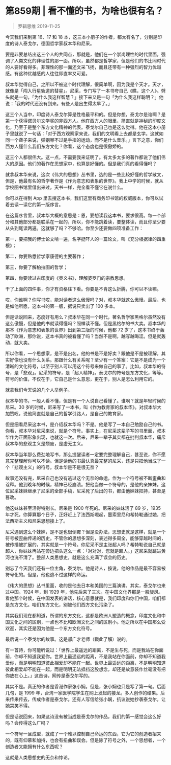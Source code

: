 # 第859期 | 看不懂的书，为啥也很有名？
> 罗辑思维
2019-11-25

今天我们来到第 16、17 和 18 本，这三本小册子的作者，都太有名了，分别是印度的诗人泰戈尔，德国哲学家叔本华和尼采。

要是非要总结出这三个人的共同点，那就是，他们在一个崇尚理性的时代里面，强调了人类文化的非理性的那一面。所以，虽然都是哲学家，但是他们的书比同时代的人要好看得多。非理性的那一面还文采飞扬，而且还带有一种强烈的智力优越感。有这种优越感的人往往即直率又可爱。

叔本华觉得自己，之所以不被这个时代理解，很简单啊，因为我是个天才。天才，就像是「闯入行星轨道的彗星」。尼采，专门写了一本书夸自己《瞧，这个人》。劈头就是一句，「为什么我这样智慧？」接下来又是一句「为什么我这样聪明？」他说：「我的时代还没有到来。有些人是出生得太早了。」

这三个人当中，印度诗人泰戈尔算是性格最平和的。但是你想，泰戈尔是谁啊？是第一个获得诺贝尔文学奖的非西方人。他在西方人的眼里，简直就是神秘的印度文化，乃至于是整个东方文化精神的代表。泰戈尔自己也是这么觉得。他在这本小册子里就说了一句话：「对于西方观察家来说，我们的文明看上去都是玄学。这就如同一个聋子来说，弹钢琴不过是手指的运动，而不是什么音乐。」言下之意，你们西方人懂什么我们东方文化？你看，这个态度也是很傲娇的。

这三个人都很伟大。这一点，不需要我来证明了。有太多太多的著作都说了他们伟大的原因。他们的著作在思想家中，也算是好懂的。但是我们真的看得懂吗？

就拿叔本华来说，这次《伟大的思想》丛书里，选的是一些比较好懂的哲学散文，但是，他最有名的哲学著作是《作为意志和表象的世界》。我上中学的时候，就从学校图书馆里借出来过，天书一样，完全看不懂它在说什么。

你可以在得到 App 里去搜这本书，我们这里有商务印书馆的权威版本，你可以试着去读一读它的第一版序言。

在这篇序言里，叔本华大概的意思是：恩，要想读我这本书，要求很高。每一个部分和其他部分都是联系在一起的，所以，你不能跳着读，要整体读，而且你至少要从头到尾读两遍。这就够了吗？不够哈。你至少还要做四项准备工作：

第一，要把我的博士论文啃一遍，名字挺吓人的一篇论文，叫《充分根据律的四重根》；

第二，你要熟悉哲学家康德的主要著作；

第三，你要了解柏拉图的哲学；

第四，你要读过古印度的《奥义书》，理解婆罗门的宗教思想。

干了上面的四件事，你才有资格往下看。你要是不肯这么折腾，你可以不读嘛。

哎，你谁啊？你写书哎，能对读者这么傲慢吗？对，叔本华就这么傲慢。最后，也是如他所愿，这本书的第一版，据说只卖出了 100 多本。

但是话说回来，态度好有用么？叔本华在同一个时代，著名哲学家黑格尔虽然没有这么傲慢，但是他的书就读得懂吗？照样读不懂。但是黑格尔的书大卖。叔本华的那本《作为意志和表象的世界》出到第三版的时候，他都 72 岁了，这本书终于轰动了欧洲，那你说，这本书真的被看懂了吗？当然不是啊，越写越晦涩。但是就轰动，就大卖。

所以你看，一个思想家，是不是出名，他的书是不是好卖？跟他是不是被理解，其实好像也没有什么关系。那跟什么有关系呢？至少有一个答案：它是不是成为一个清晰的文化符号，以至于别人可以用这个符号来做自己的事了。比如，叔本华的符号，是「悲观」。尼采的符号，是「超人精神」。泰戈尔的符号是东方文化，等等。符号的价值，不仅在于，它自己是什么意思，更在于，别人是怎么利用它的。

就拿我们今天说的几个人举例子。

叔本华的书，一般人看不懂，但是有一个人说自己看懂了。谁啊？就是年轻时候的尼采。30 岁的时候，尼采写了一本书，叫《作为教育家的叔本华》。对叔本华大加赞叹，说他简直就是自己的哲学引路人，是自己的教育家。

但是细看尼采这本书，是介绍叔本华吗？不是。他是写了一本自己勉励自己的书。你看，叔本华对尼采来说，就是个符号。事实上，在尼采这辈子写的书里面，叔本华作为正面形象出现，也就这一次。后来，尼采一辈子其实都在批判叔本华，痛斥叔本华的悲观主义是颓废，是虚无主义。

叔本华当年那么费劲地写书，那么提醒读者一定要完整理解自己，甚至说，你不愿意完整理解你可以不读。但是读他的书最认真最完整的尼采，还是只把他当成了一个「悲观主义」的符号。叔本华是不是很无奈？

故事还没有完，尼采自己也没有逃过这个无奈的命运，作为一个符号被不断歪曲和诠释。他到晚年的时候，精神已经崩溃。把他当做一个符号的，是他的亲妹妹。这位尼采妹妹继承了尼采的全部手稿，尼采死了后出的书，都由他妹妹把持，甚至是篡改。

他这妹妹甚至活得特别长。尼采是 1900 年死的。尼采的妹妹活了 89 岁，1935 年才死，你算算那个日子，正好赶上了法西斯崛起，墨索里尼和希特勒通过她，把法西斯主义和尼采思想接上了。

尼采遇到这么个妹妹，是不是也很倒霉？但是没办法，思想史就是这样，就是一个符号被歪曲传递的历史。不管你的思想多深刻，表述得多周全，能够穿越时间的，被传播被扩展的，其实就是一个符号。你尼采不是主张超人吗？希特勒说自己就是超人，你妹妹再站在旁边把头这么一点：「对对对，您就是超人。」这尼采就跳进黄河也洗不清了。整部人类思想史，就是这么充满了误会的历史。

别忘了今天我们还有一位主角，泰戈尔。他是诗人，按说，他的作品是最不容易被符号化的。但是，他也逃不过这样的命运。

《伟大的思想》丛书里面，收的是他去日本和美国的三篇演讲。其实，泰戈尔也来过中国。1924 年，到 1929 年，他先后来了三次。在中国文化界那是一股旋风。看他那个时候，在中国发表的讲话，核心意思就是，我们印度和你们中国，咱们都是东方文化。咱们东方文化，别被他们西方文化污染了。

其实我们现在都知道，所谓的东方文化，这都是欧洲人塑造的概念，印度文化和中国文化之间的区别，一点也不比和欧洲文化之间的区别小。他之所以在中国那么受欢迎，其实还是因为他是一个东方文化符号。

最后说一个泰戈尔的故事。这是郝广才老师（戳此了解）说的。

有一首诗，你可能听说过：「世界上最遥远的距离，不是生与死，而是我站在你面前，你却不知道我爱你。世界上最遥远的距离，不是我站在你面前，你却不知道我爱你，而是明明知道彼此相爱却不能在一起。世界上最遥远的距离，不是明明知道彼此相爱却不能在一起，而是明明无法抵挡这股想念，却还是故意装作丝毫没有把你放在心上。」这首诗，网传是泰戈尔写的。

其实不是。真正的作者是香港作家张小娴。但是，张小娴也只是写了第一句。后面几句，是 1999 年，台湾一家医学院学生在网上发起的接龙。多人创作的结果。后来传来传去，传成作者是泰戈尔。还有人写信给张小娴，抗议说她抄袭泰戈尔，让她哭笑不得。

但是话说回来，如果这诗没有被当成是泰戈尔的作品，我们的第一感觉会这么好吗？会传得这么广吗？

一个符号一旦成型，就成了一个难以控制自己命运的东西，它为它的创造者招来的，既有仰慕和加持，也会有扭曲和误会。但是除了符号之外，一个思想者，一个创造者又能拥有什么东西呢？

这就是人类思想史的无奈和悖论。

